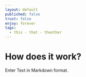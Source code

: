 ```yaml
---
layout: default
published: false
trust: false
enjoy: forever
tags:
  - this - that - theother
---
```

# How does it work?

Enter Text in Markdown format.
